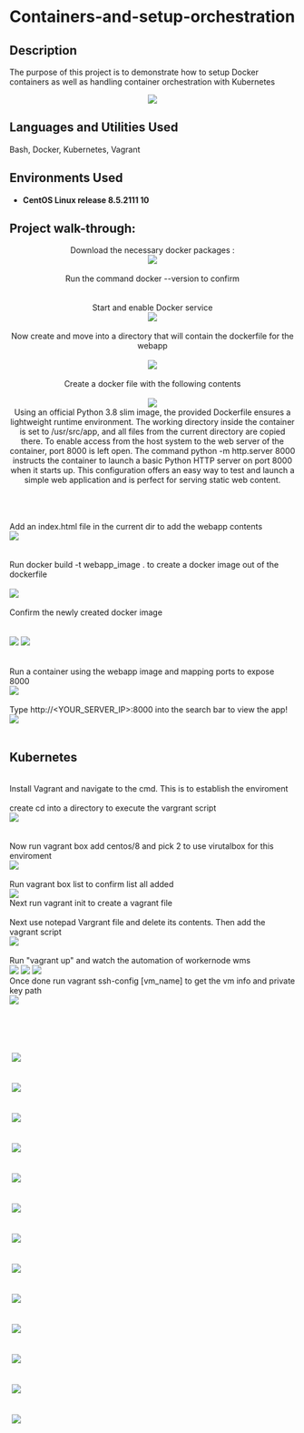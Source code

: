 # Containers-and-setup-orchestration
<h2>Description</h2>
The purpose of this project is to demonstrate how to setup Docker containers as well as handling container orchestration with Kubernetes
<br />
<p align="center">
<img src="https://github.com/user-attachments/assets/c88ff460-84c8-42f7-867d-8438f9811b6b"/>

<h2>Languages and Utilities Used</h2>

Bash, Docker, Kubernetes, Vagrant 

<h2>Environments Used </h2>

- <b>CentOS Linux release 8.5.2111
 10</b>

<h2>Project walk-through:</h2>
<p align="center">
Download the necessary docker packages : <br/>
<img src="https://github.com/user-attachments/assets/082acfbd-2abe-4cea-a7ab-209d7f847c98"/>
<br /> <br />Run the command docker --version to confirm <br />  
<br />
   <br/> Start and enable Docker service <br/> 
<img src="https://github.com/user-attachments/assets/50f5c106-6f09-45fa-a8c9-786676ebf8df"/>
<br />
<br />Now create and move into a directory that will contain the dockerfile for the webapp <br/>
 <br/>
<img src="https://github.com/user-attachments/assets/36e6af31-ed51-4f28-aebd-02b8caffe146"/>
<br />
<br /> Create a docker file with the following contents <br/> 
 <br/>
 <img src="https://github.com/user-attachments/assets/be3e4748-a46b-4590-a161-b8fc45291117"/>
<br/>
 Using an official Python 3.8 slim image, the provided Dockerfile ensures a lightweight runtime environment. The working directory inside the container is set to /usr/src/app, and all files from the current directory are copied there. To enable access from the host system to the web server of the container, port 8000 is left open. The command python -m http.server 8000 instructs the container to launch a basic Python HTTP server on port 8000 when it starts up. This configuration offers an easy way to test and launch a simple web application and is perfect for serving static web content.
 <br/> <br/>
<br/>

<br/>Add an index.html file in the current dir to add the webapp contents <br/>
<img src="https://github.com/user-attachments/assets/eadeb66c-1c8e-41a9-9e7a-f93e4e28a7c3"/>
<br/>
<br/>
<br/>Run docker build -t webapp_image . to create a docker image out of the dockerfile <br/> 
<br/>
<img src="https://github.com/user-attachments/assets/74cf0348-1000-4e6f-a3d0-688967f08eb0"/>
   <br/>
   <br/> Confirm the newly created docker image <br/> 
   <br/>
   <br/>
<img src="https://github.com/user-attachments/assets/fa42daea-298b-4472-9e67-e4e0d9554735"/>
<img src="https://github.com/user-attachments/assets/9866c694-1aa8-463f-9b7c-d9baed2fc0ed"/>
<br />
<br />
<br/> Run a container using the webapp image and mapping ports to expose 8000 <br/>
<img src="https://github.com/user-attachments/assets/ad463dc0-1c68-4614-be77-dc7ab6c438e2"/>
<br/>
 <br/> Type http://<YOUR_SERVER_IP>:8000 into the search bar to view the app! <br/>
<img src="https://github.com/user-attachments/assets/7f696e1d-5676-4064-af1f-06d7b7e3d86c"/>
<br />
<br />
<h2>Kubernetes</h2>
<br/> Install Vagrant and navigate to the cmd. This is to establish the enviroment<br/>
<br/>create cd into a directory to execute the vargrant script <br/> 
<img src="https://github.com/user-attachments/assets/e57f4d3c-f52c-4c24-b593-84ce57174a3e"/>   <br/>
<br/>
<br /> Now run vagrant box add centos/8 and pick 2 to use virutalbox for this enviroment <br/> 
<img src="https://github.com/user-attachments/assets/8b3198ed-ceeb-4c40-abe2-ee756778219b"/><br />
 <br/>Run vagrant box list to confirm list all added <br/>
<img src="https://github.com/user-attachments/assets/69e17b9d-08f3-40ce-8292-0dfe9289af68"/>
<br/>Next run vagrant init to create a vagrant file <br/>
<br/>Next use notepad Vargrant file and delete its contents. Then add the vagrant script <br/>
<img src="https://github.com/user-attachments/assets/b8f4f7dd-c001-4200-b72e-15c2da5459a4"/>
<br />
<br/> Run "vagrant up" and watch the automation of workernode wms  <br/>
<img src="https://github.com/user-attachments/assets/9193127b-569e-46a9-98b2-8fb767156ecb"/>
<img src="https://github.com/user-attachments/assets/a958e4be-0fcd-49d4-97ce-8ba3bf86cf19"/>
<img src="https://github.com/user-attachments/assets/c0db7967-ed74-4fb8-bf93-2374ba5469e4"/>
<br/>Once done run vagrant ssh-config [vm_name] to get the vm info and private key path <br/>
<img src="https://github.com/user-attachments/assets/75f4d7ed-ddf9-48da-b25f-a1c3210b1254"/>
<br />
<br/> 
<br/>  <br/>
<img src=""/>   <br/>
<img src=""/>
<br />
<br />
 <br/>
<img src=""/>
<img src="/>
<br />
<br />
 <br/>
<img src=""/>   <br/>
<img src=""/>
<br />
<br />
 <br/>
<img src=""/>
<img src="/>
<br />
<br />
 <br/>
<img src=""/>   <br/>
<img src=""/>
<br />
<br />
 <br/>
<img src=""/>
<img src="/>
<br />
<br />
 <br/>
<img src=""/>   <br/>
<img src=""/>
<br />
<br />
 <br/>
<img src=""/>
<img src="/>
<br />
<br />
 <br/>
<img src=""/>   <br/>
<img src=""/>
<br />
<br />
 <br/>
<img src=""/>
<img src="/>
<br />
<br />
 <br/>
<img src=""/>   <br/>
<img src=""/>
<br />
<br />
 <br/>
<img src=""/>
<img src="/>
<br />
<br />
 <br/>
<img src=""/>   <br/>
<img src=""/>
<br />
<br />
 <br/>
<img src=""/>
<img src="/>
<br />
<br />
 <br/>
<img src=""/>   <br/>
<img src=""/>
<br />
<br />
 <br/>
<img src=""/>
<img src="/>
<br />
<br />
 <br/>
<img src=""/>   <br/>
<img src=""/>
<br />
<br />
 <br/>
<img src=""/>
<img src="/>
<br />
<br />
 <br/>
<img src=""/>   <br/>
<img src=""/>
<br />
<br />
 <br/>
<img src=""/>
<img src="/>
<br />
<br />
 <br/>
<img src=""/>   <br/>
<img src=""/>
<br />
<br />
 <br/>
<img src=""/>
<img src="/>
<br />
<br />
 <br/>
<img src=""/>   <br/>
<img src=""/>
<br />
<br />
 <br/>
<img src=""/>
<img src="/>
<br />
<br />
 <br/>
<img src=""/>   <br/>
<img src=""/>
<br />
<br />
 <br/>
<img src=""/>
<img src="/>
<br />
<br />
 <br/>
<img src=""/>

